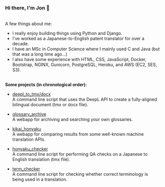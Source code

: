### Hi there, I'm Jon 👋

<br>A few things about me:

- I really enjoy building things using Python and Django.
- I've worked as a Japanese-to-English patent translator for over a decade.
- I have an MSc in Computer Science where I mainly used C and Java (but that was a long time ago...)
- I also have some experience with HTML, CSS, JavaScript, Docker, Bootstrap, NGINX, Gunicorn, PostgreSQL, Heroku, and AWS (EC2, SES, S3).

<br>**Some projects (in chronological order):**

- [deepl_to_tmx/docx](https://github.com/4ka0/kikai_to_tmx)<br>
A command line script that uses the DeepL API to create a fully-aligned bilingual document (tmx or docx file).

- [glossary_archive](https://github.com/4ka0/glossary_archive)<br>
A webapp for archiving and searching your own glossaries.

- [kikai_honyaku](https://github.com/4ka0/kikai_honyaku)<br>
A webapp for comparing results from some well-known machine translation APIs.

- [honyaku_checker](https://github.com/4ka0/honyaku_checker)<br>
A command line script for performing QA checks on a Japanese to English translation (tmx file).

- [term_checker](https://github.com/4ka0/term_checker)<br>
A command line script for checking whether correct terminology is being used in a translation.
